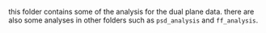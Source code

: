 this folder contains some of the analysis for the dual plane data. 
there are also some analyses in other folders such as `psd_analysis` and `ff_analysis`.
